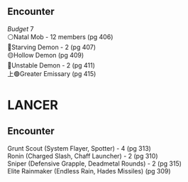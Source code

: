 ## Encounter
*Budget* 7 \
⚪Natal Mob - 12 members (pg 406) \
🔴Starving Demon - 2 (pg 407) \
🟡Hollow Demon (pg 409) \
🔵Unstable Demon - 2 (pg 411) \
上🟢Greater Emissary (pg 415)

# LANCER
## Encounter
Grunt Scout (System Flayer, Spotter) - 4 (pg 313) \
Ronin (Charged Slash, Chaff Launcher) - 2 (pg 310) \
Sniper (Defensive Grapple, Deadmetal Rounds) - 2 (pg 315) \
Elite Rainmaker (Endless Rain, Hades Missiles) (pg 309)
